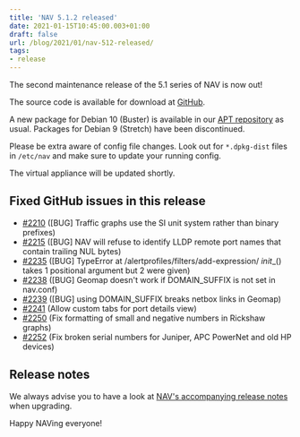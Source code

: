 ```yaml
---
title: 'NAV 5.1.2 released'
date: 2021-01-15T10:45:00.003+01:00
draft: false
url: /blog/2021/01/nav-512-released/
tags:
- release
---
```


The second maintenance release of the 5.1 series of NAV is now out!

The source code is available for download at [GitHub](https://github.com/UNINETT/nav/releases).

A new package for Debian 10 (Buster) is available in our [APT repository](https://nav.uninett.no/install-instructions/#debian) as usual. Packages for Debian 9 (Stretch) have been discontinued.

Please be extra aware of config file changes. Look out for `*.dpkg-dist` files in `/etc/nav` and make sure to update your running config.

The virtual appliance will be updated shortly.

## Fixed GitHub issues in this release

*   [#2210](https://github.com/Uninett/nav/issues/2210) (\[BUG\] Traffic graphs use the SI unit system rather than binary prefixes)
*   [#2215](https://github.com/Uninett/nav/issues/2215) (\[BUG\] NAV will refuse to identify LLDP remote port names that contain trailing NUL bytes)
*   [#2235](https://github.com/Uninett/nav/issues/2235) (\[BUG\] TypeError at /alertprofiles/filters/add-expression/ _init_\_() takes 1 positional argument but 2 were given)
*   [#2238](https://github.com/Uninett/nav/issues/2238) (\[BUG\] Geomap doesn't work if DOMAIN\_SUFFIX is not set in nav.conf)
*   [#2239](https://github.com/Uninett/nav/issues/2239) (\[BUG\] using DOMAIN\_SUFFIX breaks netbox links in Geomap)
*   [#2241](https://github.com/Uninett/nav/issues/2241) (Allow custom tabs for port details view)
*   [#2250](https://github.com/Uninett/nav/pull/2250) (Fix formatting of small and negative numbers in Rickshaw graphs)
*   [#2252](https://github.com/Uninett/nav/pull/2252) (Fix broken serial numbers for Juniper, APC PowerNet and old HP devices)

## Release notes

We always advise you to have a look at [NAV's accompanying release notes](https://nav.uninett.no/doc/5.1/release-notes.html#nav-5-1) when upgrading.

Happy NAVing everyone!
